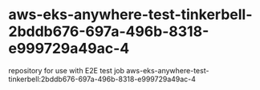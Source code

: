 # aws-eks-anywhere-test-tinkerbell-2bddb676-697a-496b-8318-e999729a49ac-4
repository for use with E2E test job aws-eks-anywhere-test-tinkerbell:2bddb676-697a-496b-8318-e999729a49ac-4
